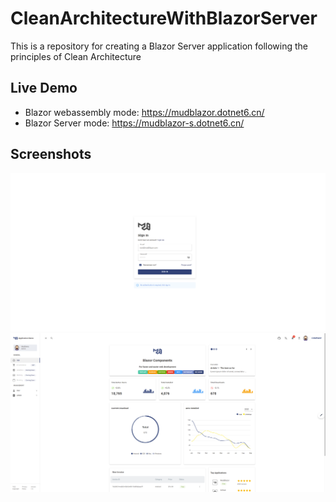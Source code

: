 # CleanArchitectureWithBlazorServer
This is a repository for creating a  Blazor Server application following the principles of Clean Architecture
## Live Demo
-  Blazor webassembly mode: https://mudblazor.dotnet6.cn/
-  Blazor Server mode: https://mudblazor-s.dotnet6.cn/
## Screenshots
![doc/login_screenshot.png](doc/login_screenshot.png)
![doc/main_screenshot.png](doc/main_screenshot.png)